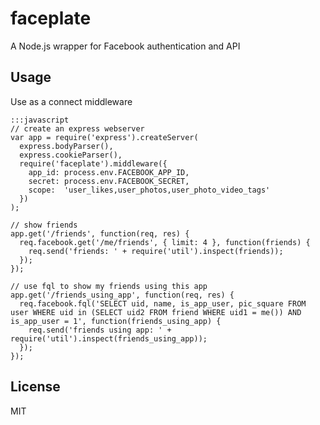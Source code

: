 # faceplate

A Node.js wrapper for Facebook authentication and API

## Usage

Use as a connect middleware

    :::javascript
    // create an express webserver
    var app = require('express').createServer(
      express.bodyParser(),
      express.cookieParser(),
      require('faceplate').middleware({
        app_id: process.env.FACEBOOK_APP_ID,
        secret: process.env.FACEBOOK_SECRET,
        scope:  'user_likes,user_photos,user_photo_video_tags'
      })
    );

    // show friends
    app.get('/friends', function(req, res) {
      req.facebook.get('/me/friends', { limit: 4 }, function(friends) {
        req.send('friends: ' + require('util').inspect(friends));
      });
    });

    // use fql to show my friends using this app
    app.get('/friends_using_app', function(req, res) {
      req.facebook.fql('SELECT uid, name, is_app_user, pic_square FROM user WHERE uid in (SELECT uid2 FROM friend WHERE uid1 = me()) AND is_app_user = 1', function(friends_using_app) {
        req.send('friends using app: ' + require('util').inspect(friends_using_app));
      });
    });

## License

MIT
